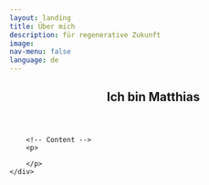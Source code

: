 ```yaml
---
layout: landing
title: Über mich
description: für regenerative Zukunft
image: 
nav-menu: false
language: de
---
```


<!-- Main -->
<div id="main" class="alt">

<!-- One -->
<section id="one">
	<div class="inner">
		<header class="major">
			<h2>Ich bin Matthias</h2>
		</header>

		<!-- Content -->
		<p>
		
		</p>
	</div>
</section>

</div>